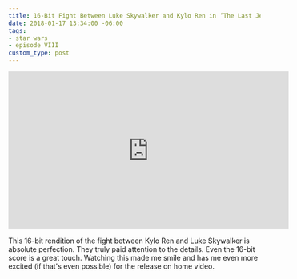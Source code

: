 ```yaml
---
title: 16-Bit Fight Between Luke Skywalker and Kylo Ren in ‘The Last Jedi’
date: 2018-01-17 13:34:00 -06:00
tags:
- star wars
- episode VIII
custom_type: post
---
```


<div class="iframe-container">
<iframe width="560" height="315" src="https://www.youtube.com/embed/oFfMN6lPnlA?rel=0" frameborder="0" allow="autoplay; encrypted-media" allowfullscreen></iframe>
</div>

This 16-bit rendition of the fight between Kylo Ren and Luke Skywalker is absolute perfection. They truly paid attention to the details. Even the 16-bit score is a great touch. Watching this made me smile and has me even more excited (if that's even possible) for the release on home video.